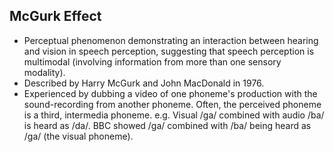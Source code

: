 McGurk Effect
-------------

* Perceptual phenomenon demonstrating an interaction between hearing and vision in speech perception, suggesting that speech perception is multimodal (involving information from more than one sensory modality).
* Described by Harry McGurk and John MacDonald in 1976.
* Experienced by dubbing a video of one phoneme's production with the sound-recording from another phoneme. Often, the perceived phoneme is a third, intermedia phoneme. e.g. Visual /ga/ combined with audio /ba/ is heard as /da/. BBC showed /ga/ combined with /ba/ being heard as /ga/ (the visual phoneme).
